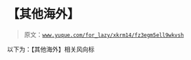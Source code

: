 # 【其他海外】

> 原文：[`www.yuque.com/for_lazy/xkrm14/fz3egm5ell9wkvsh`](https://www.yuque.com/for_lazy/xkrm14/fz3egm5ell9wkvsh)

以下为：【其他海外】相关风向标

